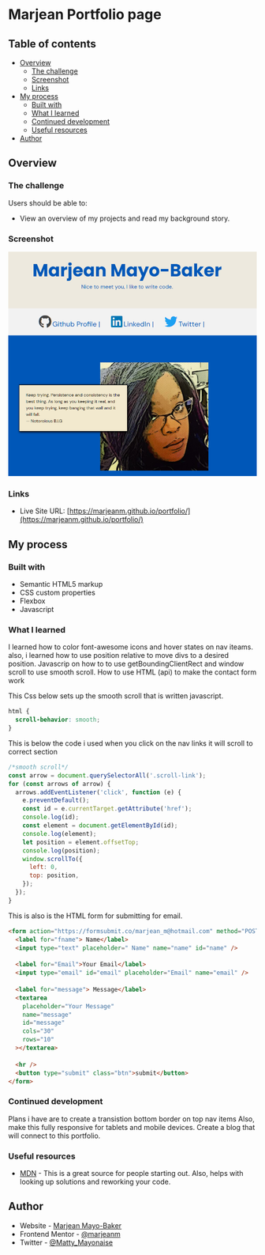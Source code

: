# Marjean Portfolio page

## Table of contents

- [Overview](#overview)
  - [The challenge](#the-challenge)
  - [Screenshot](#screenshot)
  - [Links](#links)
- [My process](#my-process)
  - [Built with](#built-with)
  - [What I learned](#what-i-learned)
  - [Continued development](#continued-development)
  - [Useful resources](#useful-resources)
- [Author](#author)

## Overview

### The challenge

Users should be able to:

- View an overview of my projects and read my background story.

### Screenshot

![](./image/CPT2203112223-919x828.png)

### Links

- Live Site URL: [https://marjeanm.github.io/portfolio/](https://marjeanm.github.io/portfolio/)

## My process

### Built with

- Semantic HTML5 markup
- CSS custom properties
- Flexbox
- Javascript

### What I learned

I learned how to color font-awesome icons and hover states on nav iteams.
also, i learned how to use position relative to move divs to a desired position.
Javascrip on how to to use getBoundingClientRect and window scroll to use smooth scroll.
How to use HTML (api) to make the contact form work

This Css below sets up the smooth scroll that is written javascript.

```css
html {
  scroll-behavior: smooth;
}
```

This is below the code i used when you click on the nav links it will scroll to correct section

```js
/*smooth scroll*/
const arrow = document.querySelectorAll('.scroll-link');
for (const arrows of arrow) {
  arrows.addEventListener('click', function (e) {
    e.preventDefault();
    const id = e.currentTarget.getAttribute('href');
    console.log(id);
    const element = document.getElementById(id);
    console.log(element);
    let position = element.offsetTop;
    console.log(position);
    window.scrollTo({
      left: 0,
      top: position,
    });
  });
}
```

This is also is the HTML form for submitting for email.

```html
<form action="https://formsubmit.co/marjean_m@hotmail.com" method="POST">
  <label for="fname"> Name</label>
  <input type="text" placeholder=" Name" name="name" id="name" />

  <label for="Email">Your Email</label>
  <input type="email" id="email" placeholder="Email" name="email" />

  <label for="message"> Message</label>
  <textarea
    placeholder="Your Message"
    name="message"
    id="message"
    cols="30"
    rows="10"
  ></textarea>

  <hr />
  <button type="submit" class="btn">submit</button>
</form>
```

### Continued development

Plans i have are to create a transistion bottom border on top nav items
Also, make this fully responsive for tablets and mobile devices. 
Create a blog that will connect to this portfolio. 

### Useful resources

- [MDN](https://developer.mozilla.org/en-US/) - This is a great source for people starting out. Also, helps with looking up solutions and reworking your code.

## Author

- Website - [Marjean Mayo-Baker](https://marjeanm.github.io/portfolio/)
- Frontend Mentor - [@marjeanm](https://www.frontendmentor.io/profile/marjeanm)
- Twitter - [@Matty_Mayonaise](https://www.twitter.com/Matty_Mayonaise)
